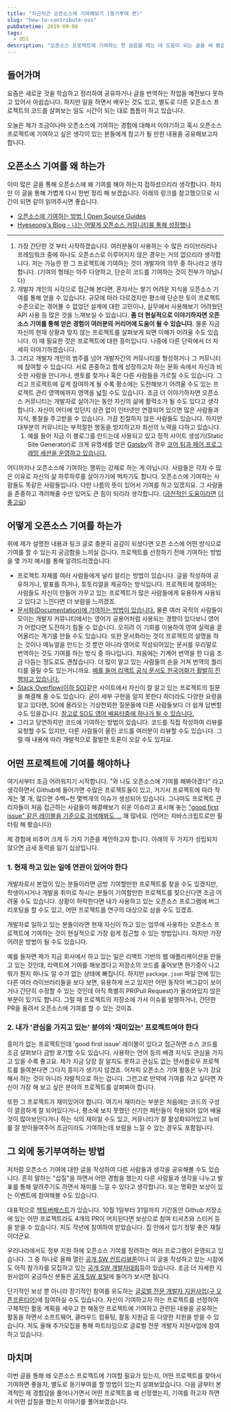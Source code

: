 ```yaml
---
title: "차근차근 오픈소스에 기여해보기 (동기부여 편)"
slug: "how-to-contribute-oss"
pubDatetime: 2019-09-08
tags:
  - OSS
description: "오픈소스 프로젝트에 기여하는 첫 걸음을 떼는 데 도움이 되는 글을 써 봤습니다"
---
```


## 들어가며

요즘은 새로운 것을 학습하고 정리하여 공유하거나 글을 번역하는 작업을 예전보다 못하고 있어서 아쉽습니다. 하지만 일을 하면서 배우는 것도 있고, 별도로 다른 오픈소스 프로젝트의 코드를 살펴보는 일도 시간이 되는 대로 틈틈이 하고 있습니다.

오늘은 제가 조금이나마 오픈소스에 기여하는 경험에 대해서 이야기하고 혹시 오픈소스 프로젝트에 기여하고 싶은 생각이 있는 분들에게 참고가 될 만한 내용을 공유해보고자 합니다.

## 오픈소스 기여를 왜 하는가

이미 많은 글을 통해 오픈소스에 왜 기여를 해야 하는지 접하셨으리라 생각합니다. 하지만 이 글을 통해 가볍게 다시 한번 정리 해 보겠습니다. 아래의 링크를 참고했으므로 시간이 되면 같이 읽어주시면 좋습니다.

- [오픈소스에 기여하는 방법 | Open Source Guides](https://opensource.guide/ko/how-to-contribute/)
- [Hyeseong's Blog - 나는 어떻게 오픈소스 커뮤니티를 통해 성장했나](https://blog.cometkim.kr/posts/mattermost-contribution/how-i-grow-up-with-mattermost-community/)

---

1. 가장 간단한 것 부터 시작하겠습니다. 여러분들이 사용하는 수 많은 라이브러리나 프레임워크 중에 하나도 오픈소스로 이루어지지 않은 경우는 거의 없으리라 생각합니다. 저는 가능한 한 그 프로젝트에 기여하는 것이 개발자의 의무 중 하나라고 생각합니다. (기여의 형태는 아주 다양하고, 단순히 코드를 기여하는 것이 전부가 아닙니다)
2. 개발자 개인의 시각으로 접근해 본다면, 혼자서는 쌓기 어려운 지식을 오픈소스 기여를 통해 얻을 수 있습니다. 규모에 따라 다르겠지만 평소에 단순한 토이 프로젝트 수준으로는 겪어볼 수 없었던 설계에 대한 고민이나, 실무에서 사용해보기 어려웠던 API 사용 등 많은 것을 느껴보실 수 있습니다. **좀 더 현실적으로 이야기하자면 오픈소스 기여를 통해 얻은 경험이 여러분의 커리어에 도움이 될 수 있습니다.** 물론 지금 자신의 현재 상황과 맞지 않는 프로젝트를 살펴보게 되면 이해가 어려울 수도 있습니다. 이 때 필요한 것은 프로젝트에 대한 흥미입니다. 나중에 다른 단락에서 더 자세히 이야기하겠습니다.
3. 그리고 개발자 개인의 범주를 넘어 개발자간의 커뮤니티를 형성하거나 그 커뮤니티에 참여할 수 있습니다. 서로 존중하고 함께 성장하고자 하는 문화 속에서 자신과 비슷한 사람을 만나거나, 멘토를 찾거나 혹은 다른 사람들을 가르칠 수도 있습니다. 그리고 프로젝트에 깊게 참여하게 될 수록 평소에는 도전해보기 어려울 수도 있는 프로젝트 관리 영역에까지 영역을 넓힐 수도 있습니다. 조금 더 이야기하자면 오픈소스 커뮤니티는 개발자로 살아가는 동안 자신의 삶에 활력소가 될 수도 있다고 생각합니다. 자신이 어디에 있던지 상관 없이 인터넷만 연결되어 있으면 많은 사람들과 지식, 통찰을 주고받을 수 있습니다. 가끔 친절하지 않은 사람들도 있습니다. 하지만 대부분의 커뮤니티는 부적절한 행동을 방지하고자 최선의 노력을 다하고 있습니다.
   1. 예를 들어 지금 이 블로그를 만드는데 사용되고 있고 정적 사이트 생성기(Static Site Generator)로 크게 유명세를 얻은 [Gatsby](https://www.gatsbyjs.org/)의 경우 [코어 팀과 페어 프로그래밍 세션을 운영하고 있습니다.](https://www.gatsbyjs.org/contributing/pair-programming/)

어디까지나 오픈소스에 기여하는 행위는 강제로 하는 게 아닙니다. 사람들은 각자 수 많은 이유로 자신의 삶 하루하루를 살아가기에 벅차기도 합니다. 오픈소스에 기여하는 사람들도 똑같은 사람들입니다. 다만 나름의 뜻이 있어서 기여를 하고 있겠지요. 그 사람들을 존중하고 격려해줄 수만 있어도 큰 힘이 되리라 생각합니다. ([금전적인 도움이라면](https://github.com/sponsors) [더](https://opencollective.com/) [좋고요](https://www.patreon.com/))

## 어떻게 오픈소스 기여를 하는가

위에 제가 설명한 내용과 링크 글로 충분히 공감이 되셨다면 오픈 소스에 어떤 방식으로 기여를 할 수 있는지 궁금함을 느끼실 겁니다. 프로젝트를 선정하기 전에 기여하는 방법을 몇 가지 예시를 통해 알려드리겠습니다.

- 프로젝트 자체를 여러 사람들에게 널리 알리는 방법이 있습니다. 글을 작성하여 공유하거나, 발표를 하거나, 튜토리얼을 제공하는 방식입니다. 프로젝트에 참여하는 사람들도 자신이 만들어 가꾸고 있는 프로젝트가 많은 사람들에게 유용하게 사용되고 있다고 느낀다면 더 보람을 느끼겠죠.
- [문서화(Documentation)에 기여하는 방법이 있습니다.](https://rinae.dev/posts/the-easiest-way-to-get-into-open-source-kor) 물론 여러 국적의 사람들이 모이는 개발자 커뮤니티에서는 영어가 공용어처럼 사용되는 경향이 있다보니 영어가 어렵다면 도전하기 힘들 수 있습니다. 오히려 이 기회를 이용하여 영여 실력을 끌어올리는 계기를 만들 수도 있습니다. 또한 문서화라는 것이 프로젝트의 설명을 하는 것이나 메뉴얼을 만드는 것 뿐만 아니라 영어로 작성되어있는 문서를 우리말로 번역하는 것도 기여를 하는 방식 중 하나입니다. 처음에는 기계어 번역을 한 다음 조금 다듬는 정도로도 괜찮습니다. 더 많이 알고 있는 사람들의 손을 거쳐 번역의 퀄리티를 올릴 수도 있는거니까요. [예를 들어 리액트 공식 문서도 한국어화가 활발히 진행되고 있습니다.](https://github.com/reactjs/ko.reactjs.org)
- [Stack Overflow(이하 SO)](https://stackoverflow.com/)같은 사이트에서 자신이 잘 알고 있는 프로젝트의 질문을 해결해 줄 수도 있습니다. 굳이 세부 구현을 알지 못한다 하더라도 다양한 요령을 알고 있다면, SO에 올라오는 기상천외한 질문들에 다른 사람들보다 더 쉽게 답변할 수도 있을겁니다. [참고로 SO도 영어 배움터중에 하나가 될 수 있습니다.](https://rinae.dev/posts/how-i-use-stackoverflow-kor#%EC%98%81%EC%96%B4-%EB%B0%B0%EC%9B%80%ED%84%B0)
- 그리고 당연하지만 코드에 기여하는 방법이 있습니다. 코드를 직접 작성하여 리뷰를 요청할 수도 있지만, 다른 사람들이 올린 코드를 여러분이 리뷰할 수도 있습니다. 그럴 때 내용에 따라 개발적으로 활발한 토론이 오갈 수도 있지요.

## 어떤 프로젝트에 기여를 해야하나

여기서부터 조금 어려워지기 시작합니다. "와 나도 오픈소스에 기여를 해봐야겠다" 라고 생각하면서 Github에 들어가면 수많은 프로젝트들이 있고, 거기서 프로젝트에 따라 작게는 몇 개, 많으면 수백~천 몇백개의 이슈가 생성되어 있습니다. 그나마도 프로젝트 관리자들이 처음 접근하는 사람들이 해결해보기 쉬운 이슈라고 표시해 놓는 ["good first issue" 같은 레이블을 기준으로 검색해봐도 ...](https://github.com/issues?utf8=%E2%9C%93&q=is%3Aopen+is%3Aissue+archived%3Afalse+label%3A%22good+first+issue%22+language%3Ajavascript) 꽤 많네요. (언어는 자바스크립트로만 필터링 해 봤습니다)

제 경험에 비추어 크게 두 가지 기준을 제안하고자 합니다. 아래의 두 가지가 성립되지 않으면 금새 동력을 잃기 십상입니다.

### 1. 현재 하고 있는 일에 연관이 있어야 한다

개발자로서 본업이 있는 분들이라면 금방 기여할만한 프로젝트를 찾을 수도 있겠지만, 학생이시거나 개발을 취미로 하시는 분들이 기여할만한 프로젝트를 찾으신다면 조금 어려울 수도 있습니다. 상황이 허락한다면 내가 사용하고 있는 오픈소스 프로그램에 버그 리포팅을 할 수도 있고, 어떤 프로젝트를 연구의 대상으로 삼을 수도 있겠죠.

개발자로 일하고 있는 분들이라면 현재 자신이 하고 있는 업무에 사용하는 오픈소스 프로젝트에 기여하는 것이 현실적으로 가장 쉽게 접근할 수 있는 방법입니다. 하지만 가장 어려운 방법이 될 수도 있습니다.

예를 들자면 제가 지금 회사에서 하고 있는 일은 리액트 기반의 웹 애플리케이션을 만들고 있는 것인데, 리액트에 기여를 해보겠다고 저장소의 코드를 훑어보면 현기증이 나고 뭐가 뭔지 하나도 알 수가 없는 상태에 빠집니다. 하지만 `package.json` 파일 안에 있는 다른 여러 라이브러리들을 보다 보면, 유용하게 쓰고 있지만 어떤 동작이 버그같이 보이거나 간단히 수정할 수 있는 것인데 아직 특별히 PR(Pull Request)가 올라와있지 않은 부분이 있기도 합니다. 그럴 때 프로젝트의 저장소에 가서 이슈를 발행하거나, 간단한 PR을 올려서 오픈소스에 기여를 할 수 있는 것이죠.

### 2. 내가 '관심을 가지고 있는' 분야의 '재미있는' 프로젝트여야 한다

흥미가 없는 프로젝트인데 'good first issue' 레이블이 있다고 접근하면 소스 코드를 조금 살펴보다 금방 포기할 수도 있습니다. 사용하는 언어 등의 배경 지식도 관심을 가지고 있을 수록 좋고요. 제가 지금 당장 잘 알지도 못하고 관심도 없는 텐서플로우 프로젝트를 들여본다면 그다지 흥미가 생기지 않겠죠. 어차피 오픈소스 기여 활동은 누가 강요해서 하는 것이 아니라 자발적으로 하는 겁니다. 그런고로 만약에 기여를 하고 싶다면 자신이 가장 해 보고 싶은 분야의 프로젝트를 살펴봐야 합니다.

또한 그 프로젝트가 재미있어야 합니다. 여기서 재미라는 부분은 처음에는 코드의 구성이 깔끔하게 잘 되어있다거나, 평소에 보지 못했던 신기한 패턴들이 적용되어 있어 배울 것이 많아보인다거나 하는 식의 재미일 수도 있고, 커뮤니티가 잘 활성화되어있고 뉴비를 잘 받아들여주어 조금이라도 기여하는데 보람을 느낄 수 있는 경우도 포함됩니다.

## 그 외에 동기부여하는 방법

저처럼 오픈소스 기여에 대한 글을 작성하여 다른 사람들과 생각을 공유해볼 수도 있습니다. 흔히 말하는 "삽질"을 하면서 어떤 경험을 했는지 다른 사람들과 생각을 나누고 발표를 통해 알려주기도 하면서 재미를 느낄 수 있다고 생각합니다. 또는 명확한 보상이 있는 이벤트에 참여해볼 수도 있습니다.

대표적으로 [헥토버페스트](https://hacktoberfest.digitalocean.com)가 있습니다. 10월 1일부터 31일까지 기간동안 Github 저장소에 있는 어떤 프로젝트라도 4개의 PR이 머지된다면 보상으로 참여 티셔츠와 스티커 등을 받을 수 있습니다. 저도 작년에 참여하여 받았습니다. 집 안에서 입기 정말 좋은 재질이더군요.

우리나라에서도 정부 지원 하에 오픈소스 기여를 장려하는 여러 프로그램이 운영되고 있습니다. 그 중 하나로 올해 열린 [공개 SW 컨트리뷰톤](https://www.oss.kr/notice/show/ee15de47-7adc-48a5-b4bc-039ba04192af)이나 이 글을 작성하고 있는 시점에도 아직 참가자를 모집하고 있는 [공개 SW 개발자대회](https://www.oss.kr/notice/show/fb36f006-8e2b-4f62-bb15-250cc73eba7c)등이 있습니다. 조금 더 자세한 지원사업이 궁금하신 분들은 [공개 SW 포털](https://www.oss.kr)에 들어가 보시면 됩니다.

단기적인 보상 뿐 아니라 장기적인 참여를 유도하는 [글로벌 전문 개발자 지원사업(구 오픈프론티어)](https://www.oss.kr/notice/show/a8639384-824b-4e6b-8f5b-07e4a2a60215)에 참여하실 수도 있습니다. 자신이 기여하고자 하는 프로젝트를 선정하여 구체적인 활동 계획을 세우고 한 해동안 프로젝트에 기여하고 관련된 내용을 공유하는 활동을 하면서 소프트웨어, 클라우드 컴퓨팅, 활동 지원금 등 다양한 지원을 받을 수 있습니다. 저도 올해 추가모집을 통해 파트타임으로 글로벌 전문 개발자 지원사업에 참여하고 있습니다.

## 마치며

이번 글을 통해 왜 오픈소스 프로젝트에 기여할 필요가 있는지, 어떤 프로젝트를 찾아서 기여하면 좋을지, 별도로 동기부여를 할 방법이 있는지 살펴보았습니다. 다음 글부터 본격적인 제 경험담을 풀어나가면서 어떤 프로젝트를 왜 선정했는지, 기여를 하고자 하면서 어떤 삽질을 했는지 이야기를 풀어보겠습니다.
